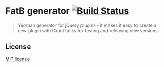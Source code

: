 # FatB generator [![Build Status](https://travis-ci.org/martinjezek/generator-fatb.svg?branch=master)](https://travis-ci.org/martinjezek/generator-fatb)     

> Yeoman generator for jQuery plugins - it makes it easy to create a new plugin with Grunt tasks for testing and releasing new versions.

## License

[MIT license](https://raw.githubusercontent.com/martinjezek/generator-fatb/master/LICENSE)
